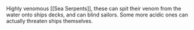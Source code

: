 Highly venomous [[Sea Serpents]], these can spit their venom from the water onto ships decks, and can blind sailors.  Some more acidic ones can actually threaten ships themselves.